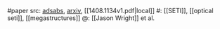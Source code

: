 #paper 
src: [adsabs](https://ui.adsabs.harvard.edu/abs/2014ApJ...792...27W/abstract), [arxiv](https://arxiv.org/abs/1408.1134), [[1408.1134v1.pdf|local]] 
#: [[SETI]], [[optical seti]], [[megastructures]] 
@: [[Jason Wright]] et al.

